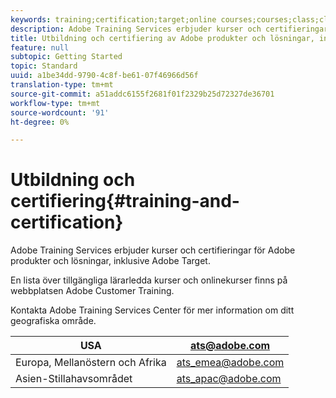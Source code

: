 ```yaml
---
keywords: training;certification;target;online courses;courses;class;classes
description: Adobe Training Services erbjuder kurser och certifieringar för Adobe produkter och lösningar, inklusive Adobe Target.
title: Utbildning och certifiering av Adobe produkter och lösningar, inklusive Adobe Target
feature: null
subtopic: Getting Started
topic: Standard
uuid: a1be34dd-9790-4c8f-be61-07f46966d56f
translation-type: tm+mt
source-git-commit: a51addc6155f2681f01f2329b25d72327de36701
workflow-type: tm+mt
source-wordcount: '91'
ht-degree: 0%

---
```



# Utbildning och certifiering{#training-and-certification}

Adobe Training Services erbjuder kurser och certifieringar för Adobe produkter och lösningar, inklusive Adobe Target.

En lista över tillgängliga lärarledda kurser och onlinekurser finns på webbplatsen [](https://training.adobe.com/training/courses.html#solution=adobeTarget)Adobe Customer Training.

Kontakta Adobe Training Services Center för mer information om ditt geografiska område.

| USA | [ats@adobe.com](mailto:ats@adobe.com) |
|---|---|
| Europa, Mellanöstern och Afrika | [ats_emea@adobe.com](mailto:ats_emea@adobe.com) |
| Asien-Stillahavsområdet | [ats_apac@adobe.com](mailto:ats_apac@adobe.com) |


